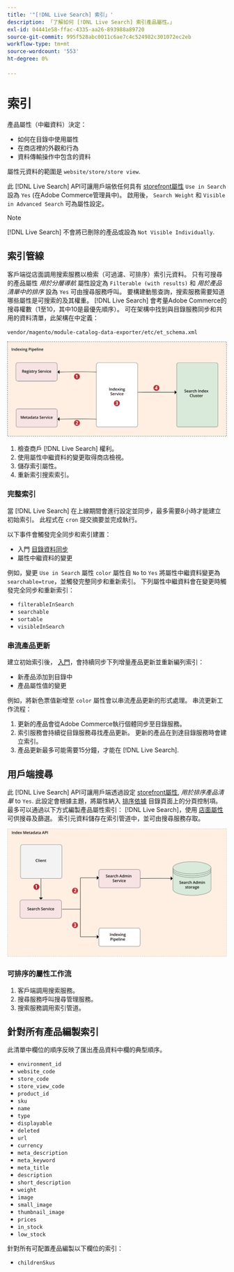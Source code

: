 ```yaml
---
title: '"[!DNL Live Search] 索引」'
description: 「了解如何 [!DNL Live Search] 索引產品屬性。」
exl-id: 04441e58-ffac-4335-aa26-893988a89720
source-git-commit: 995f528abc0011c6ae7c4c524982c301072ec2eb
workflow-type: tm+mt
source-wordcount: '553'
ht-degree: 0%

---
```


# 索引

產品屬性（中繼資料）決定：

* 如何在目錄中使用屬性
* 在商店裡的外觀和行為
* 資料傳輸操作中包含的資料

屬性元資料的範圍是 `website/store/store view`.

此 [!DNL Live Search] API可讓用戶端依任何具有 [storefront屬性](https://experienceleague.adobe.com/docs/commerce-admin/catalog/product-attributes/product-attributes.html) `Use in Search` 設為 `Yes` (在Adobe Commerce管理員中)。 啟用後， `Search Weight` 和 `Visible in Advanced Search` 可為屬性設定。

>[!NOTE]
>
>[!DNL Live Search] 不會將已刪除的產品或設為 `Not Visible Individually`.

## 索引管線

客戶端從店面調用搜索服務以檢索（可過濾、可排序）索引元資料。 只有可搜尋的產品屬性 *用於分層導航* 屬性設定為 `Filterable (with results)` 和 *用於產品清單中的排序* 設為 `Yes` 可由搜尋服務呼叫。
要構建動態查詢，搜索服務需要知道哪些屬性是可搜索的及其權重。 [!DNL Live Search] 會考量Adobe Commerce的搜尋權數（1至10，其中10是最優先順序）。 可在架構中找到與目錄服務同步和共用的資料清單，此架構在中定義：

`vendor/magento/module-catalog-data-exporter/etc/et_schema.xml`

![[!DNL Live Search] 索引客戶搜索圖](assets/indexing-pipeline.svg)

1. 檢查商戶 [!DNL Live Search] 權利。
1. 使用屬性中繼資料的變更取得商店檢視。
1. 儲存索引屬性。
1. 重新索引搜索索引。

### 完整索引

當 [!DNL Live Search] 在上線期間會進行設定並同步，最多需要8小時才能建立初始索引。 此程式在 `cron` 提交摘要並完成執行。

以下事件會觸發完全同步和索引建置：

* 入門 [目錄資料同步](install.md#synchronize-catalog-data)
* 屬性中繼資料的變更

例如，變更 `Use in Search` 屬性 `color` 屬性自 `No` to `Yes` 將屬性中繼資料變更為 `searchable=true`，並觸發完整同步和重新索引。 下列屬性中繼資料會在變更時觸發完全同步和重新索引：

* `filterableInSearch`
* `searchable`
* `sortable`
* `visibleInSearch`

### 串流產品更新

建立初始索引後， [入門](install.md#synchronize-catalog-data)，會持續同步下列增量產品更新並重新編列索引：

* 新產品添加到目錄中
* 產品屬性值的變更

例如，將新色票值新增至 `color` 屬性會以串流產品更新的形式處理。
串流更新工作流程：

1. 更新的產品會從Adobe Commerce執行個體同步至目錄服務。
1. 索引服務會持續從目錄服務尋找產品更新。 更新的產品在到達目錄服務時會建立索引。
1. 產品更新最多可能需要15分鐘，才能在 [!DNL Live Search].

## 用戶端搜尋

此 [!DNL Live Search] API可讓用戶端透過設定 [storefront屬性](https://experienceleague.adobe.com/docs/commerce-admin/catalog/product-attributes/product-attributes.html), *用於排序產品清單* to `Yes`. 此設定會根據主題，將屬性納入 [排序依據](https://experienceleague.adobe.com/docs/commerce-admin/catalog/catalog/navigation/navigation.html) 目錄頁面上的分頁控制項。 最多可以通過以下方式編製產品屬性索引： [!DNL Live Search]，使用 [店面屬性](https://experienceleague.adobe.com/docs/commerce-admin/catalog/product-attributes/product-attributes.html) 可供搜尋及篩選。
索引元資料儲存在索引管道中，並可由搜尋服務存取。

![[!DNL Live Search] 索引元資料API圖](assets/index-metadata-api.svg)

### 可排序的屬性工作流

1. 客戶端調用搜索服務。
1. 搜尋服務呼叫搜尋管理服務。
1. 搜索服務調用索引管道。

## 針對所有產品編製索引

此清單中欄位的順序反映了匯出產品資料中欄的典型順序。

* `environment_id`
* `website_code`
* `store_code`
* `store_view_code`
* `product_id`
* `sku`
* `name`
* `type`
* `displayable`
* `deleted`
* `url`
* `currency`
* `meta_description`
* `meta_keyword`
* `meta_title`
* `description`
* `short_description`
* `weight`
* `image`
* `small_image`
* `thumbnail_image`
* `prices`
* `in_stock`
* `low_stock`

針對所有可配置產品編製以下欄位的索引：

* `childrenSkus`
